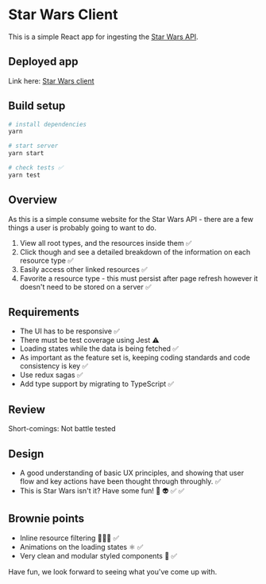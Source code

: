 # Star Wars Client

This is a simple React app for ingesting the
[Star Wars API](https://swapi.dev/).

## Deployed app

Link here: [Star Wars client](https://sw-client.vercel.app/)

## Build setup

```bash
# install dependencies
yarn

# start server
yarn start

# check tests ✅
yarn test
```

## Overview

As this is a simple consume website for the Star Wars API - there are a few
things a user is probably going to want to do.

1. View all root types, and the resources inside them ✅
2. Click though and see a detailed breakdown of the information on each resource
   type ✅
3. Easily access other linked resources ✅
4. Favorite a resource type - this must persist after page refresh however it
   doesn't need to be stored on a server ✅

## Requirements

- The UI has to be responsive ✅
- There must be test coverage using Jest ⚠️
- Loading states while the data is being fetched ✅
- As important as the feature set is, keeping coding standards and code
  consistency is key ✅
- Use redux sagas ✅
- Add type support by migrating to TypeScript ✅

## Review

Short-comings: Not battle tested

## Design

- A good understanding of basic UX principles, and showing that user flow and
  key actions have been thought through throughly. ✅
- This is Star Wars isn't it? Have some fun! 🚀 👽 ✅ ✅

## Brownie points

- Inline resource filtering 🕵🏻‍♀️ ✅
- Animations on the loading states ⚛️ ✅
- Very clean and modular styled components 🛀 ✅

Have fun, we look forward to seeing what you've come up with.
